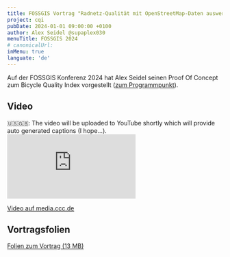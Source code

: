 ```yaml
---
title: FOSSGIS Vortrag "Radnetz-Qualität mit OpenStreetMap-Daten auswerten"
project: cqi
pubDate: 2024-01-01 09:00:00 +0100
author: Alex Seidel @supaplex030
menuTitle: FOSSGIS 2024
# canonicalUrl:
inMenu: true
languate: 'de'
---
```


Auf der FOSSGIS Konferenz 2024 hat Alex Seidel seinen Proof Of Concept zum Bicycle Quality Index vorgestellt ([zum Programmpunkt](https://pretalx.com/fossgis2024/talk/QCMXBG/)).

## Video

<div lang="en" class="p-3 bg-yellow-100 rounded leading-tight">🇺🇸🇬🇧: The video will be uploaded to YouTube shortly which will provide auto generated captions (I hope…).</div>

<iframe class="w-full aspect-video mt-10" src="https://media.ccc.de/v/fossgis2024-39003-radnetz-qualitt-mit-openstreetmap-daten-auswerten/oembed" frameborder="0" allowfullscreen></iframe>

[Video auf media.ccc.de](https://app.media.ccc.de/v/fossgis2024-39003-radnetz-qualitt-mit-openstreetmap-daten-auswerten)

## Vortragsfolien

[Folien zum Vortrag (13 MB)](https://tiles.osm-berlin.org/cycling_quality_index/FOSSGIS_2024_Praesentation.pdf)
